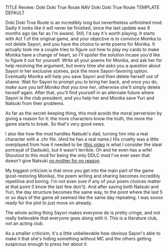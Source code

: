 TITLE Review: Doki Doki True Route
NAV Doki Doki True Route
TEMPLATE DEFAULT

Doki Doki True Route is an incredibly long but nevertheless unfinished mod. Sadly it looks like it will never be finished, since the last update was 9 months ago (as far as I'm aware). Still, I'd say it's worth playing. It starts with Act 1 of the original game, and your objective is to convince Monika to not delete Sayori, and you have the choice to write poems for Monika. It actually took me a couple tries to figure out how to play my cards to make Monika have a change of heart, so I'll spoiler the solution incase you'd like to figure it out for yourself. <span class="spoiler">Write all your poems for Monika, and ask her for help resolving the argument, but every time she asks you a question about Sayori in her exclusive scenes, pick the more Sayori-favoring option. Eventually Monika will help you save Sayori and then delete herself out of shame. Wait for Sayori to prompt you to bring her back, and once you do, *make sure you tell Monika that you love her*, otherwise she'll simply delete herself again</span>. After that, you'll find yourself in an alternate future where Sayori is the club president, and you help her and Monika save Yuri and Natsuki from their problems.

As far as the secret-keeping thing, this mod avoids the moral perversion by giving a reason for it: the more characters know the truth, the more the game starts to break. So that's very good news.

I also like how the mod handles Natsuki's dad, turning him into a real character with a .chr file. (And he has a real name.) His cruelty was a little overplayed from how it needed to be ([this video](https://www.youtube.com/watch?v=qcb7lAxiFEY) is what I consider the ideal portrayal of Dadsuki), but it wasn't terrible. Oh and he even has a wife! Shoutout to this mod for being the only DDLC mod I've ever seen that doesn't give Natsuki [no mother for no reason](/fiction/sexist_tropes).

My biggest criticism is that once you get into the main part of the game (post-restoring Monika), the poem writing and sharing becomes incredibly repetitive and boring. I'm not even sure if any of your poem choices matter at that point (I know the last few don't). And after saving both Natsuki and Yuri, the day structure becomes the same way, to the point where the last 5 or so days of the game all seemed like the same day repeating. I was soooo ready for the plot to just move on already.

The whole acting thing Sayori makes everyone do is pretty cringe, and not really believable that everyone goes along with it. This is a literature club, not an acting club.

As a smaller criticism, it's a little unbelievable how obvious Sayori's able to make it that she's hiding something without MC and the others getting suspicous enough to press her about it.
